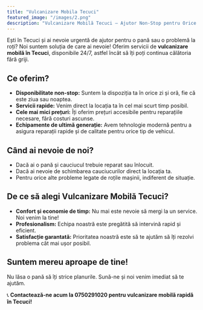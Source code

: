 ```yaml
---
title: "Vulcanizare Mobila Tecuci"
featured_image: "/images/2.png"
description: "Vulcanizare Mobilă Tecuci – Ajutor Non-Stop pentru Orice Problemă cu Cauciucurile - tel 0750291020"
---
```


Ești în Tecuci și ai nevoie urgentă de ajutor pentru o pană sau o problemă la roți? Noi suntem soluția de care ai nevoie! Oferim servicii de **vulcanizare mobilă în Tecuci**, disponibile 24/7, astfel încât să îți poți continua călătoria fără griji. <!--more-->

## Ce oferim?
- **Disponibilitate non-stop:** Suntem la dispoziția ta în orice zi și oră, fie că este ziua sau noaptea.
- **Servicii rapide:** Venim direct la locația ta în cel mai scurt timp posibil.
- **Cele mai mici prețuri:** Îți oferim prețuri accesibile pentru reparațiile necesare, fără costuri ascunse.
- **Echipamente de ultimă generație:** Avem tehnologie modernă pentru a asigura reparații rapide și de calitate pentru orice tip de vehicul.

## Când ai nevoie de noi?
- Dacă ai o pană și cauciucul trebuie reparat sau înlocuit.
- Dacă ai nevoie de schimbarea cauciucurilor direct la locația ta.
- Pentru orice alte probleme legate de roțile mașinii, indiferent de situație.

## De ce să alegi Vulcanizare Mobilă Tecuci?
- **Confort și economie de timp:** Nu mai este nevoie să mergi la un service. Noi venim la tine!
- **Profesionalism:** Echipa noastră este pregătită să intervină rapid și eficient.
- **Satisfacție garantată:** Prioritatea noastră este să te ajutăm să îți rezolvi problema cât mai ușor posibil.

## Suntem mereu aproape de tine!
Nu lăsa o pană să îți strice planurile. Sună-ne și noi venim imediat să te ajutăm.

📞 **Contactează-ne acum la 0750291020 pentru vulcanizare mobilă rapidă în Tecuci!**


